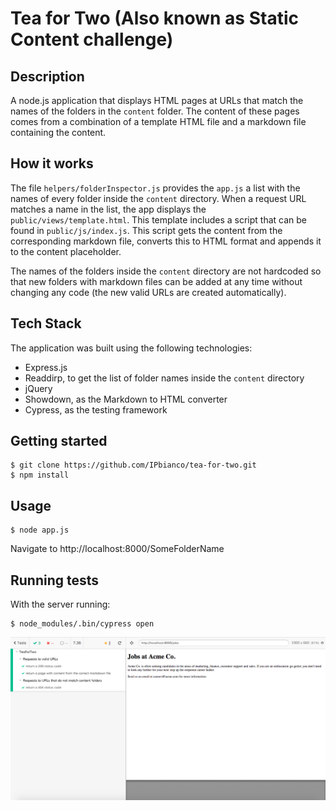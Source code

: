 # Tea for Two (Also known as Static Content challenge)

## Description

A node.js application that displays HTML pages at URLs that match the names of the folders in the `content` folder. The content of these pages comes from a combination of a template HTML file and a markdown file containing the content.

## How it works

The file `helpers/folderInspector.js` provides the `app.js` a list with the names of every folder inside the `content` directory. When a request URL matches a name in the list, the app displays the `public/views/template.html`. This template includes a script that can be found in `public/js/index.js`. This script gets the content from the corresponding markdown file, converts this to HTML format and appends it to the content placeholder.

The names of the folders inside the `content` directory are not hardcoded so that new folders with markdown files can be added at any time without changing any code (the new valid URLs are created automatically).

## Tech Stack

The application was built using the following technologies:

- Express.js
- Readdirp, to get the list of folder names inside the `content` directory
- jQuery
- Showdown, as the Markdown to HTML converter
- Cypress, as the testing framework

## Getting started
```
$ git clone https://github.com/IPbianco/tea-for-two.git
$ npm install
```
## Usage
```
$ node app.js
```
Navigate to http://localhost:8000/SomeFolderName
## Running tests
With the server running:
```
$ node_modules/.bin/cypress open
```
![Tests](/images/testsImage.png)
